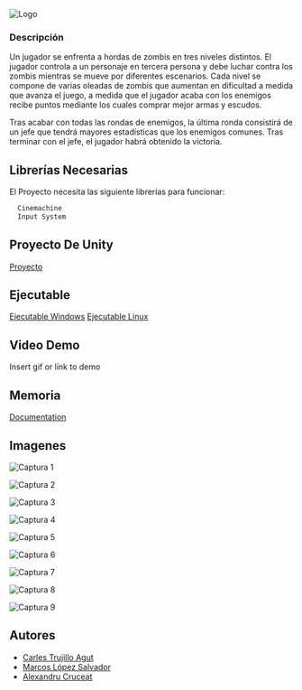 
![Logo](https://img001.prntscr.com/file/img001/OTPZx7e9RDWp-JLHVl1Sgg.png)


### Descripción
Un jugador se enfrenta a hordas de zombis en tres niveles distintos. El jugador controla a un personaje en tercera persona y debe luchar contra los zombis mientras se mueve por diferentes escenarios. Cada nivel se compone de varias oleadas de zombis que aumentan en dificultad a medida que avanza el juego, a medida que el jugador acaba con los enemigos recibe puntos mediante los cuales comprar mejor armas y escudos.

Tras acabar con todas las rondas de enemigos, la última ronda consistirá de un jefe que tendrá mayores estadísticas que los enemigos comunes. Tras terminar con el jefe, el jugador habrá obtenido la victoria.




## Librerías Necesarias

El Proyecto necesita las siguiente librerías para funcionar:
```bash
  Cinemachine
  Input System
```
    
## Proyecto De Unity
[Proyecto]()
## Ejecutable
[Ejecutable Windows](https://drive.google.com/file/d/1WoJR0RIIO06Gv533PgleyyM_TBNKyDEc/view?usp=sharing)
[Ejecutable Linux](https://drive.google.com/file/d/1BDd4msH3_jdrVB_sfMxb1Ak0nKqeYDP5/view?usp=sharing)
## Video Demo

Insert gif or link to demo


## Memoria

[Documentation](https://drive.google.com/file/d/1-6ucnfFKvgHhd_JKPOr_suFM_PlCqFya/view?usp=sharing)


## Imagenes

![Captura 1](https://i.gyazo.com/bf2481f718776a54c16041ab6b085c80.png)

![Captura 2](https://i.gyazo.com/3a9cbece4e94edc06c68ba19a0613d04.png)

![Captura 3](https://i.gyazo.com/thumb/1000/bcaaaf3d243c6c07088d4f5bf87b4345-png.jpg)

![Captura 4](https://i.gyazo.com/40b2109eec8e51d08d48ad02160e7f7c.png)

![Captura 5](https://i.gyazo.com/7a5fa58f73c51dfe68cf58f27d377884.png)

![Captura 6](https://i.gyazo.com/6e788d6f50ff6730c0bccec172dde126.png)

![Captura 7](https://i.gyazo.com/ff64ce9f2cf45129a0e2591bd2a9fd6e.png)

![Captura 8](https://i.gyazo.com/6665857733dc2b534d9bc6d26c67f84e.png)

![Captura 9](https://i.gyazo.com/thumb/1000/5f13f769a8219dcbec91f1daa0ea6d96-png.jpg)


## Autores

- [Carles Trujillo Agut](https://github.com/CarlesTrujillo)
- [Marcos López Salvador](https://github.com/MarcosLopez19)
- [Alexandru Cruceat](https://github.com/Ovhek)

